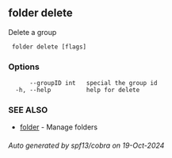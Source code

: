 ##  folder delete

Delete a group

```
 folder delete [flags]
```

### Options

```
      --groupID int   special the group id
  -h, --help          help for delete
```

### SEE ALSO

* [ folder](_folder.md)	 - Manage folders

###### Auto generated by spf13/cobra on 19-Oct-2024
